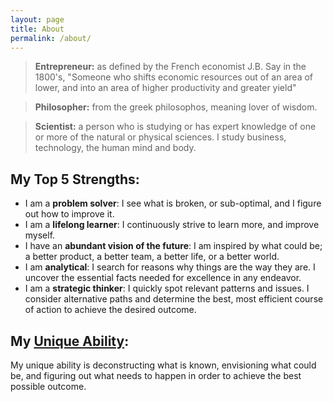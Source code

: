 ```yaml
---
layout: page
title: About
permalink: /about/
---
```


> **Entrepreneur:** as defined by the French economist J.B. Say in the 1800's,  "Someone who shifts economic resources out of an area of lower, and into an area of higher productivity and greater yield"

> **Philosopher:** from the greek philosophos, meaning lover of wisdom.

> **Scientist:** a person who is studying or has expert knowledge of one or more of the natural or physical sciences.  I study business, technology, the human mind and body.


## My Top 5 Strengths:  

- I am a **problem solver**: I see what is broken, or sub-optimal, and I figure out how to improve it.  
- I am a **lifelong learner**: I continuously strive to learn more, and improve myself.  
- I have an **abundant vision of the future**: I am inspired by what could be; a better product, a better team, a better life, or a better world.  
- I am **analytical**: I search for reasons why things are the way they are. I uncover the essential facts needed for excellence in any endeavor.  
- I am a **strategic thinker**: I quickly spot relevant patterns and issues. I consider alternative paths and determine the best, most efficient course of action to achieve the desired outcome.  

## My [Unique Ability][ua]:  

My unique ability is deconstructing what is known, envisioning what could be, and figuring out what needs to happen in order to achieve the best possible outcome.




[ua]: http://amzn.to/2bsLsDM

